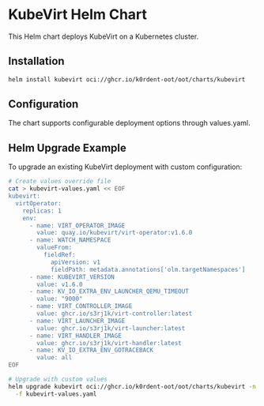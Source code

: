# KubeVirt Helm Chart

This Helm chart deploys KubeVirt on a Kubernetes cluster.

## Installation

```bash
helm install kubevirt oci://ghcr.io/k0rdent-oot/oot/charts/kubevirt
```

## Configuration

The chart supports configurable deployment options through values.yaml.

## Helm Upgrade Example

To upgrade an existing KubeVirt deployment with custom configuration:

```bash
# Create values override file
cat > kubevirt-values.yaml << EOF
kubevirt:
  virtOperator:
    replicas: 1
    env:
      - name: VIRT_OPERATOR_IMAGE
        value: quay.io/kubevirt/virt-operator:v1.6.0
      - name: WATCH_NAMESPACE
        valueFrom:
          fieldRef:
            apiVersion: v1
            fieldPath: metadata.annotations['olm.targetNamespaces']
      - name: KUBEVIRT_VERSION
        value: v1.6.0
      - name: KV_IO_EXTRA_ENV_LAUNCHER_QEMU_TIMEOUT
        value: "9000"
      - name: VIRT_CONTROLLER_IMAGE
        value: ghcr.io/s3rj1k/virt-controller:latest
      - name: VIRT_LAUNCHER_IMAGE
        value: ghcr.io/s3rj1k/virt-launcher:latest
      - name: VIRT_HANDLER_IMAGE
        value: ghcr.io/s3rj1k/virt-handler:latest
      - name: KV_IO_EXTRA_ENV_GOTRACEBACK
        value: all
EOF

# Upgrade with custom values
helm upgrade kubevirt oci://ghcr.io/k0rdent-oot/oot/charts/kubevirt -n kubevirt --take-ownership \
  -f kubevirt-values.yaml
```
